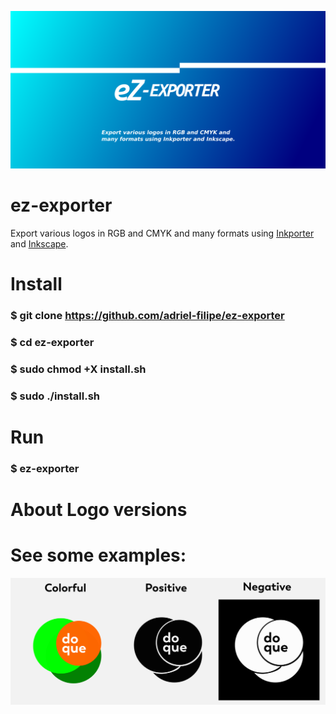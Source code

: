 ![alt text](https://github.com/Adriel-Filipe/ez-exporter/blob/main/public/capa_ez.png)

# ez-exporter
Export various logos in RGB and CMYK and many formats using [Inkporter](https://github.com/raniaamina/inkporter) and [Inkscape](https://inkscape.org).
# Install

### $ git clone https://github.com/adriel-filipe/ez-exporter
### $ cd ez-exporter
### $ sudo chmod +X install.sh
### $ sudo ./install.sh

# Run
### $ ez-exporter

# About Logo versions

# See some examples:
![alt text](https://github.com/Adriel-Filipe/ez-exporter/blob/main/public/logo_example.jpg)
